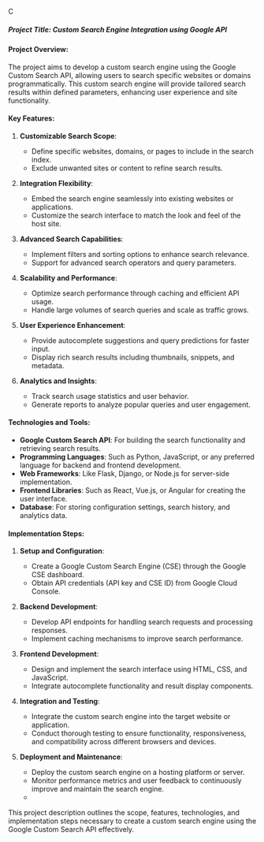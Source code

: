 C

##### Project Title: Custom Search Engine Integration using Google API

#### Project Overview:

The project aims to develop a custom search engine using the Google Custom Search API, allowing users to search specific websites or domains programmatically. This custom search engine will provide tailored search results within defined parameters, enhancing user experience and site functionality.

#### Key Features:

1. **Customizable Search Scope**:
   - Define specific websites, domains, or pages to include in the search index.
   - Exclude unwanted sites or content to refine search results.

2. **Integration Flexibility**:
   - Embed the search engine seamlessly into existing websites or applications.
   - Customize the search interface to match the look and feel of the host site.

3. **Advanced Search Capabilities**:
   - Implement filters and sorting options to enhance search relevance.
   - Support for advanced search operators and query parameters.

4. **Scalability and Performance**:
   - Optimize search performance through caching and efficient API usage.
   - Handle large volumes of search queries and scale as traffic grows.

5. **User Experience Enhancement**:
   - Provide autocomplete suggestions and query predictions for faster input.
   - Display rich search results including thumbnails, snippets, and metadata.

6. **Analytics and Insights**:
   - Track search usage statistics and user behavior.
   - Generate reports to analyze popular queries and user engagement.

#### Technologies and Tools:

- **Google Custom Search API**: For building the search functionality and retrieving search results.
- **Programming Languages**: Such as Python, JavaScript, or any preferred language for backend and frontend development.
- **Web Frameworks**: Like Flask, Django, or Node.js for server-side implementation.
- **Frontend Libraries**: Such as React, Vue.js, or Angular for creating the user interface.
- **Database**: For storing configuration settings, search history, and analytics data.

#### Implementation Steps:

1. **Setup and Configuration**:
   - Create a Google Custom Search Engine (CSE) through the Google CSE dashboard.
   - Obtain API credentials (API key and CSE ID) from Google Cloud Console.

2. **Backend Development**:
   - Develop API endpoints for handling search requests and processing responses.
   - Implement caching mechanisms to improve search performance.

3. **Frontend Development**:
   - Design and implement the search interface using HTML, CSS, and JavaScript.
   - Integrate autocomplete functionality and result display components.

4. **Integration and Testing**:
   - Integrate the custom search engine into the target website or application.
   - Conduct thorough testing to ensure functionality, responsiveness, and compatibility across different browsers and devices.

5. **Deployment and Maintenance**:
   - Deploy the custom search engine on a hosting platform or server.
   - Monitor performance metrics and user feedback to continuously improve and maintain the search engine.
   - 
This project description outlines the scope, features, technologies, and implementation steps necessary to create a custom search engine using the Google Custom Search API effectively.
